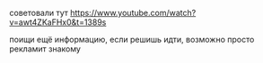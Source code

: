 советовали тут https://www.youtube.com/watch?v=awt4ZKaFHx0&t=1389s

поищи ещё информацию, если решишь идти, возможно просто рекламит знакому